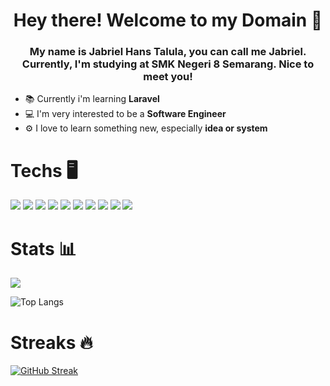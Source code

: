 <h1 align='center'>Hey there! Welcome to my Domain 🧐</h1>



<h3 align="center"> My name is <strong>Jabriel Hans Talula</strong>, you can call me <strong>Jabriel</strong>. Currently, I'm studying at <strong>SMK Negeri 8 Semarang</strong>. Nice to meet you!</h3>

<ul>
  <li>📚 Currently i'm learning <strong>Laravel</strong></li>
  <li>💻 I'm very interested to be a <strong>Software Engineer</strong></li>
  <li>⚙️ I love to learn something new, especially <strong>idea or system</strong></li>
</ul>


# Techs 🖥️

<span> 

<img src="https://img.shields.io/badge/PHP-777BB4?style=for-the-badge&logo=php&logoColor=white">

<img src="https://img.shields.io/badge/Python-FFD43B?style=for-the-badge&logo=python&logoColor=blue">

<img src="https://img.shields.io/badge/Dart-0175C2?style=for-the-badge&logo=dart&logoColor=white">

<img src="https://img.shields.io/badge/Laravel-FF2D20?style=for-the-badge&logo=laravel&logoColor=white">

<img src="https://img.shields.io/badge/MySQL-005C84?style=for-the-badge&logo=mysql&logoColor=white">

<img src="https://img.shields.io/badge/MariaDB-003545?style=for-the-badge&logo=mariadb&logoColor=white">

<img src="https://img.shields.io/badge/Insomnia-5849be?style=for-the-badge&logo=Insomnia&logoColor=white">

<img src="https://img.shields.io/badge/Composer-885630?style=for-the-badge&logo=Composer&logoColor=white">

<img src="https://img.shields.io/badge/alacritty-F46D01?style=for-the-badge&logo=alacritty&logoColor=white">

<img src="https://img.shields.io/badge/Swagger-85EA2D?style=for-the-badge&logo=Swagger&logoColor=white">

</span>

# Stats 📊

<span>

<picture>
  <source
    srcset="https://github-readme-stats.vercel.app/api?username=jirbthagoras&show_icons=true&theme=radical"
    media="(prefers-color-scheme: dark)"
  />
  <source
    srcset="https://github-readme-stats.vercel.app/api?username=jirbthagoras&show_icons=true"
    media="(prefers-color-scheme: light), (prefers-color-scheme: no-preference)"
  />

  
<img src="https://github-readme-stats.vercel.app/api?username=jirbthagoras&show_icons=true" />
</picture>



![Top Langs](https://github-readme-stats.vercel.app/api/top-langs/?username=jirbthagoras&layout=compact&theme=radical)

</span>

# Streaks 🔥

<a href="https://git.io/streak-stats"><img src="https://streak-stats.demolab.com?user=jirbthagoras&theme=radical&card_width=490" alt="GitHub Streak" /></a>
